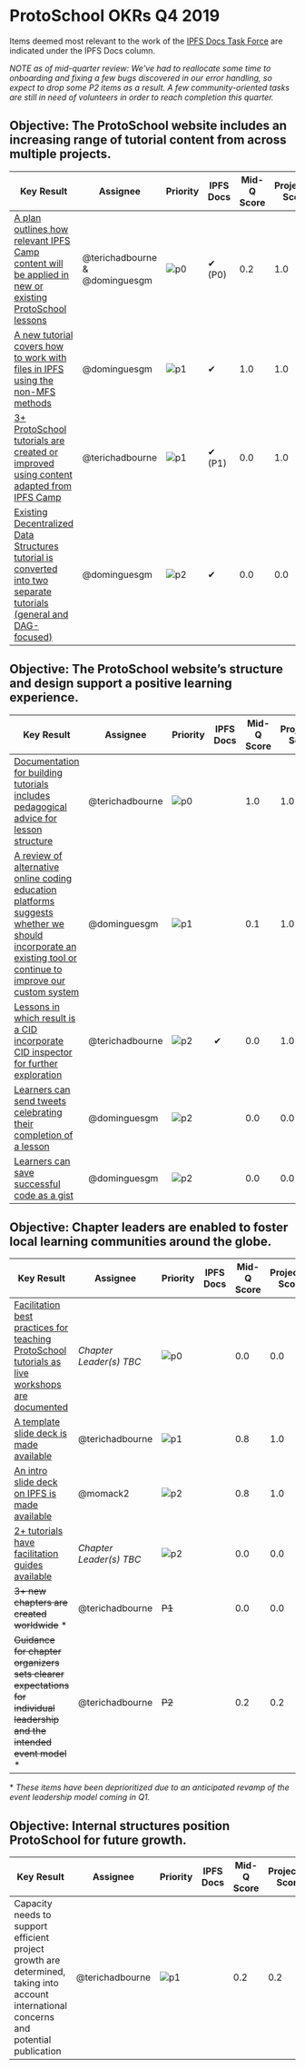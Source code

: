# ProtoSchool OKRs Q4 2019

Items deemed most relevant to the work of the [IPFS Docs Task Force](https://github.com/ipfs/docs) are indicated under the IPFS Docs column.

_NOTE as of mid-quarter review: We've had to reallocate some time to onboarding and fixing a few bugs discovered in our error handling, so expect to drop some P2 items as a result. A few community-oriented tasks are still in need of volunteers in order to reach completion this quarter._

## Objective: The ProtoSchool website includes an increasing range of tutorial content from across multiple projects.

| Key Result | Assignee | Priority |  IPFS Docs | Mid-Q Score | Projected Score | Final Score |
| ---------- | -------- | -------- | ----------- | ----------- |--------------- | ----------- |
| [A plan outlines how relevant IPFS Camp content will be applied in new or existing ProtoSchool lessons](https://github.com/ProtoSchool/protoschool.github.io/issues/261) | @terichadbourne & @dominguesgm | ![p0](https://ipfs.io/ipfs/QmV88khHDJEXi7wo6o972MZWY661R9PhrZW6dvpFP6jnMn/p0.svg) | &#10004; (P0) |0.2 | 1.0 | 1.0 |
| [A new tutorial covers how to work with files in IPFS using the non-MFS methods](https://github.com/ProtoSchool/protoschool.github.io/issues/203) |   @dominguesgm | ![p1](https://ipfs.io/ipfs/QmV88khHDJEXi7wo6o972MZWY661R9PhrZW6dvpFP6jnMn/p1.svg) | &#10004; | 1.0| 1.0 | 1.0 |
| [3+ ProtoSchool tutorials are created or improved using content adapted from IPFS Camp](https://github.com/ProtoSchool/protoschool.github.io/issues/307)   | @terichadbourne | ![p1](https://ipfs.io/ipfs/QmV88khHDJEXi7wo6o972MZWY661R9PhrZW6dvpFP6jnMn/p1.svg)  |  &#10004; (P1)   | 0.0 | 1.0  | 1.0 |
| [Existing Decentralized Data Structures tutorial is converted into two separate tutorials (general and DAG-focused)](https://github.com/ProtoSchool/protoschool.github.io/issues/185) | @dominguesgm | ![p2](https://ipfs.io/ipfs/QmV88khHDJEXi7wo6o972MZWY661R9PhrZW6dvpFP6jnMn/p2.svg) | &#10004; | 0.0 | 0.0 | 0.0||



## Objective: The ProtoSchool website’s structure and design support a positive learning experience.

| Key Result | Assignee | Priority | IPFS Docs | Mid-Q Score | Projected Score | Final Score |
| ---------- | -------- | -------- | --------- |----------- | --------------- | ----------- |
| [Documentation for building tutorials includes pedagogical advice for lesson structure](https://github.com/ProtoSchool/protoschool.github.io/issues/253) |@terichadbourne|![p0](https://ipfs.io/ipfs/QmV88khHDJEXi7wo6o972MZWY661R9PhrZW6dvpFP6jnMn/p0.svg)|  | 1.0 | 1.0 | 1.0  |
| [A review of alternative online coding education platforms suggests whether we should incorporate an existing tool or continue to improve our custom system](https://github.com/ProtoSchool/protoschool.github.io/issues/264) | @dominguesgm  | ![p1](https://ipfs.io/ipfs/QmV88khHDJEXi7wo6o972MZWY661R9PhrZW6dvpFP6jnMn/p1.svg)  |   | 0.1 | 1.0 | 1.0 |
| [Lessons in which result is a CID incorporate CID inspector for further exploration](https://github.com/ProtoSchool/protoschool.github.io/issues/299)   |  @terichadbourne  |  ![p2](https://ipfs.io/ipfs/QmV88khHDJEXi7wo6o972MZWY661R9PhrZW6dvpFP6jnMn/p2.svg) | &#10004;  | 0.0  | 1.0  |  1.0 |
| [Learners can send tweets celebrating their completion of a lesson](https://github.com/ProtoSchool/protoschool.github.io/issues/243)   |  @dominguesgm  | ![p2](https://ipfs.io/ipfs/QmV88khHDJEXi7wo6o972MZWY661R9PhrZW6dvpFP6jnMn/p2.svg)  |   | 0.0  | 0.0  |  0.0 |
| [Learners can save successful code as a gist](https://github.com/ProtoSchool/protoschool.github.io/issues/243)    | @dominguesgm   | ![p2](https://ipfs.io/ipfs/QmV88khHDJEXi7wo6o972MZWY661R9PhrZW6dvpFP6jnMn/p2.svg)  |    | 0.0  |0.0 | 0.0  |   |


## Objective: Chapter leaders are enabled to foster local learning communities around the globe.

| Key Result | Assignee | Priority | IPFS Docs | Mid-Q Score | Projected Score | Final Score |
| ---------- | -------- | -------- | --------- |----------- | --------------- | ----------- |
| [Facilitation best practices for teaching ProtoSchool tutorials as live workshops are documented](https://github.com/ProtoSchool/organizing/issues/58) | _Chapter Leader(s) TBC_ |![p0](https://ipfs.io/ipfs/QmV88khHDJEXi7wo6o972MZWY661R9PhrZW6dvpFP6jnMn/p0.svg)  |  | 0.0 | 0.0  | 0.0 |
| [A template slide deck is made available](https://github.com/ProtoSchool/organizing/issues/62) |  @terichadbourne | ![p1](https://ipfs.io/ipfs/QmV88khHDJEXi7wo6o972MZWY661R9PhrZW6dvpFP6jnMn/p1.svg)  |   | 0.8  |  1.0   | 1.0 |
| [An intro slide deck on IPFS is made available](https://github.com/ProtoSchool/organizing/issues/63)  | @momack2  |  ![p2](https://ipfs.io/ipfs/QmV88khHDJEXi7wo6o972MZWY661R9PhrZW6dvpFP6jnMn/p2.svg)  |   |  0.8 | 1.0  | 1.0 |
| [2+ tutorials have facilitation guides available](https://github.com/ProtoSchool/organizing/issues/58)  | _Chapter Leader(s) TBC_  | ![p2](https://ipfs.io/ipfs/QmV88khHDJEXi7wo6o972MZWY661R9PhrZW6dvpFP6jnMn/p2.svg)   |   | 0.0  | 0.0  |  0.0 |
| ~~3+ new chapters are created worldwide~~ * |  @terichadbourne|  ~~P1~~  |   |  0.0 | 0.0  | 0.0 |
|~~Guidance for chapter organizers sets clearer expectations for individual leadership and the intended event model~~ * | @terichadbourne | ~~P2~~| | 0.2 | 0.2 | 0.2 ||

\* _These items have been deprioritized due to an anticipated revamp of the event leadership model coming in Q1._



## Objective: Internal structures position ProtoSchool for future growth.

| Key Result | Assignee | Priority |  IPFS Docs | Mid-Q Score | Projected Score | Final Score |
| ---------- | -------- | ----------- | --------- |--------------- | ----------- |----------- |
| Capacity needs to support efficient project growth are determined, taking into account international concerns and potential publication |  @terichadbourne | ![p1](https://ipfs.io/ipfs/QmV88khHDJEXi7wo6o972MZWY661R9PhrZW6dvpFP6jnMn/p1.svg) |  | 0.2 |  0.2 | 0.2 | |
